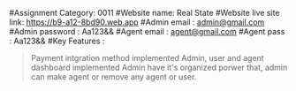 #Assignment Category: 0011
#Website name: Real State
#Website live site link: https://b9-a12-8bd90.web.app
#Admin email : admin@gmail.com
#Admin password : Aa123&&
#Agent email : agent@gmail.com
#Agent pass : Aa123&&
#Key Features :
>Payment intgration method implemented
>Admin, user and agent dashboard implemented
>Admin have it's organized porwer that, admin can make agent or remove any agent or user.